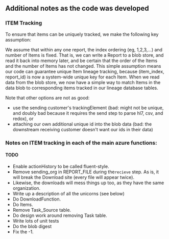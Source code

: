 ## Additional notes as the code was developed

### ITEM Tracking

To ensure that items can be uniquely tracked, we make the following key assumption:

We assume that within any one report, the index ordering (eg, 1,2,3,...) and number of Items is fixed. That is, we can write a Report to a blob store, and read it back into memory later, and be certain that the order of the Items and the number of Items has not changed.   This simple assumption means our code can guarantee unique Item lineage tracking, because (item_index, report_id) is now a system-wide unique key for each Item.   When we read data from the blob store, we now have a simple way to match Items in the data blob to corresponding items tracked in our lineage database tables.

Note that other options are not as good:
- use the sending customer's trackingElement (bad: might not be unique, and doubly bad because it requires the send step to parse hl7, csv, and redox), or
- attaching our own additional unique id into the blob data (bad: the downstream receiving customer doesn't want our ids in their data)


### Notes on ITEM tracking in each of the main azure functions:



#### TODO

- Enable actionHistory to be called fluent-style.
- Remove sending_org in REPORT_FILE during the`recieve` step.  As is, it will break the Download site (every file will appear twice).
- Likewise, the downloads will mess things up too, as they have the same organization.
- Write up a description of all the unicorns (see below)
- Do DownloadFunction.
- Do Items.
- Remove Task_Source table.
- Do design work around removing Task table.
- Write lots of unit tests
- Do the blob digest
- Fix the -1.
